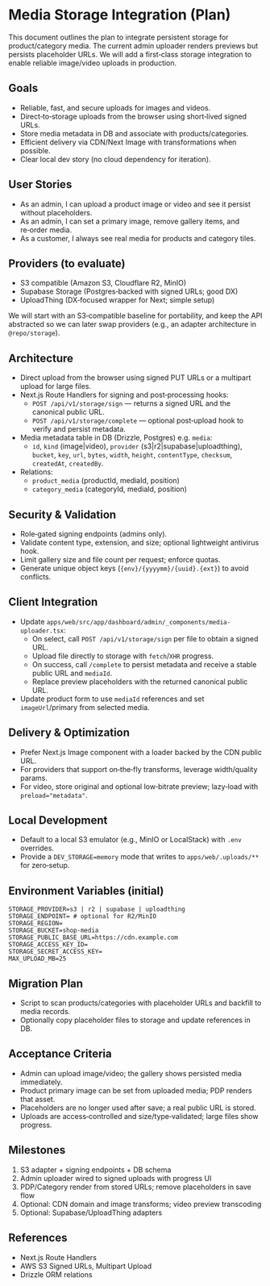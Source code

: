# Media Storage Integration (Plan)

This document outlines the plan to integrate persistent storage for product/category media.
The current admin uploader renders previews but persists placeholder URLs. We will add a
first‑class storage integration to enable reliable image/video uploads in production.

## Goals

- Reliable, fast, and secure uploads for images and videos.
- Direct‑to‑storage uploads from the browser using short‑lived signed URLs.
- Store media metadata in DB and associate with products/categories.
- Efficient delivery via CDN/Next Image with transformations when possible.
- Clear local dev story (no cloud dependency for iteration).

## User Stories

- As an admin, I can upload a product image or video and see it persist without placeholders.
- As an admin, I can set a primary image, remove gallery items, and re‑order media.
- As a customer, I always see real media for products and category tiles.

## Providers (to evaluate)

- S3 compatible (Amazon S3, Cloudflare R2, MinIO)
- Supabase Storage (Postgres‑backed with signed URLs; good DX)
- UploadThing (DX‑focused wrapper for Next; simple setup)

We will start with an S3‑compatible baseline for portability, and keep the API abstracted so
we can later swap providers (e.g., an adapter architecture in `@repo/storage`).

## Architecture

- Direct upload from the browser using signed PUT URLs or a multipart upload for large files.
- Next.js Route Handlers for signing and post‑processing hooks:
  - `POST /api/v1/storage/sign` — returns a signed URL and the canonical public URL.
  - `POST /api/v1/storage/complete` — optional post‑upload hook to verify and persist metadata.
- Media metadata table in DB (Drizzle, Postgres) e.g. `media`:
  - `id`, `kind` (image|video), `provider` (s3|r2|supabase|uploadthing), `bucket`, `key`, `url`,
    `bytes`, `width`, `height`, `contentType`, `checksum`, `createdAt`, `createdBy`.
- Relations:
  - `product_media` (productId, mediaId, position)
  - `category_media` (categoryId, mediaId, position)

## Security & Validation

- Role‑gated signing endpoints (admins only).
- Validate content type, extension, and size; optional lightweight antivirus hook.
- Limit gallery size and file count per request; enforce quotas.
- Generate unique object keys (`{env}/{yyyymm}/{uuid}.{ext}`) to avoid conflicts.

## Client Integration

- Update `apps/web/src/app/dashboard/admin/_components/media-uploader.tsx`:
  - On select, call `POST /api/v1/storage/sign` per file to obtain a signed URL.
  - Upload file directly to storage with `fetch`/`XHR` progress.
  - On success, call `/complete` to persist metadata and receive a stable public URL and `mediaId`.
  - Replace preview placeholders with the returned canonical public URL.
- Update product form to use `mediaId` references and set `imageUrl`/primary from selected media.

## Delivery & Optimization

- Prefer Next.js Image component with a loader backed by the CDN public URL.
- For providers that support on‑the‑fly transforms, leverage width/quality params.
- For video, store original and optional low‑bitrate preview; lazy‑load with `preload="metadata"`.

## Local Development

- Default to a local S3 emulator (e.g., MinIO or LocalStack) with `.env` overrides.
- Provide a `DEV_STORAGE=memory` mode that writes to `apps/web/.uploads/**` for zero‑setup.

## Environment Variables (initial)

```
STORAGE_PROVIDER=s3 | r2 | supabase | uploadthing
STORAGE_ENDPOINT= # optional for R2/MinIO
STORAGE_REGION=
STORAGE_BUCKET=shop-media
STORAGE_PUBLIC_BASE_URL=https://cdn.example.com
STORAGE_ACCESS_KEY_ID=
STORAGE_SECRET_ACCESS_KEY=
MAX_UPLOAD_MB=25
```

## Migration Plan

- Script to scan products/categories with placeholder URLs and backfill to media records.
- Optionally copy placeholder files to storage and update references in DB.

## Acceptance Criteria

- Admin can upload image/video; the gallery shows persisted media immediately.
- Product primary image can be set from uploaded media; PDP renders that asset.
- Placeholders are no longer used after save; a real public URL is stored.
- Uploads are access‑controlled and size/type‑validated; large files show progress.

## Milestones

1) S3 adapter + signing endpoints + DB schema
2) Admin uploader wired to signed uploads with progress UI
3) PDP/Category render from stored URLs; remove placeholders in save flow
4) Optional: CDN domain and image transforms; video preview transcoding
5) Optional: Supabase/UploadThing adapters

## References

- Next.js Route Handlers
- AWS S3 Signed URLs, Multipart Upload
- Drizzle ORM relations
